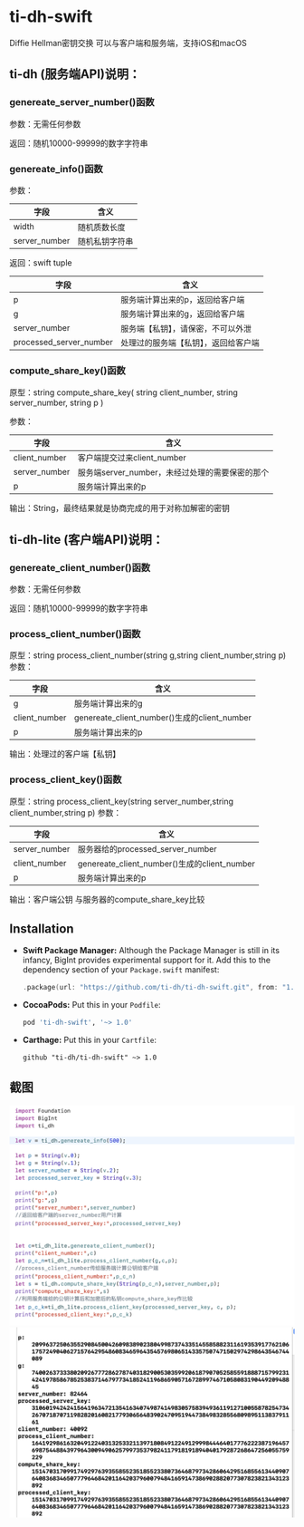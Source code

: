 # ti-dh-swift
Diffie Hellman密钥交换 可以与客户端和服务端，支持iOS和macOS
## ti-dh (服务端API)说明：
### genereate\_server\_number()函数
参数：无需任何参数

返回：随机10000-99999的数字字符串
### genereate_info()函数
参数：

| 字段 | 含义 |
| ------------ | ------------ |
| width | 随机质数长度 |
| server_number | 随机私钥字符串 |

返回：swift tuple

| 字段 | 含义 |
| ------------ | ------------ |
| p |服务端计算出来的p，返回给客户端 |
| g |服务端计算出来的g，返回给客户端 |
| server_number |服务端【私钥】，请保密，不可以外泄 |
| processed_server_number |处理过的服务端【私钥】，返回给客户端 |


### compute\_share\_key()函数
原型：string compute\_share\_key( string client_number, string server_number, string p )

参数：

| 字段 | 含义 |
| ------------ | ------------ |
| client_number |客户端提交过来client_number |
| server_number |服务端server_number，未经过处理的需要保密的那个 |
| p |服务端计算出来的p |

输出：String，最终结果就是协商完成的用于对称加解密的密钥

## ti-dh-lite (客户端API)说明：
### genereate\_client\_number()函数
参数：无需任何参数

返回：随机10000-99999的数字字符串
### process\_client\_number()函数
原型：string process\_client\_number(string g,string client_number,string p)
参数：

| 字段 | 含义 |
| ------------ | ------------ |
| g |服务端计算出来的g |
| client_number |genereate\_client\_number()生成的client_number |
| p |服务端计算出来的p |

输出：处理过的客户端【私钥】

### process\_client\_key()函数
原型：string process\_client\_key(string server_number,string client_number,string p)
参数：

| 字段 | 含义 |
| ------------ | ------------ |
| server_number |服务器给的processed_server_number |
| client_number |genereate\_client\_number()生成的client_number |
| p |服务端计算出来的p |

输出：客户端公钥 与服务器的compute\_share\_key比较


## Installation
- **Swift Package Manager:**
  Although the Package Manager is still in its infancy, BigInt provides experimental support for it.
  Add this to the dependency section of your `Package.swift` manifest:

    ```Swift
    .package(url: "https://github.com/ti-dh/ti-dh-swift.git", from: "1.0.0")
    ```

- **CocoaPods:** Put this in your `Podfile`:

    ```Ruby
    pod 'ti-dh-swift', '~> 1.0'
    ```

- **Carthage:** Put this in your `Cartfile`:

    ```
    github "ti-dh/ti-dh-swift" ~> 1.0
    ```

## 截图
[![1](https://github.com/ti-dh/ti-dh-swift/raw/master/images/WX20190923-022711@2x.png)](1)
[![2](https://github.com/ti-dh/ti-dh-swift/raw/master/images/WX20190923-022649@2x.png)](2)

